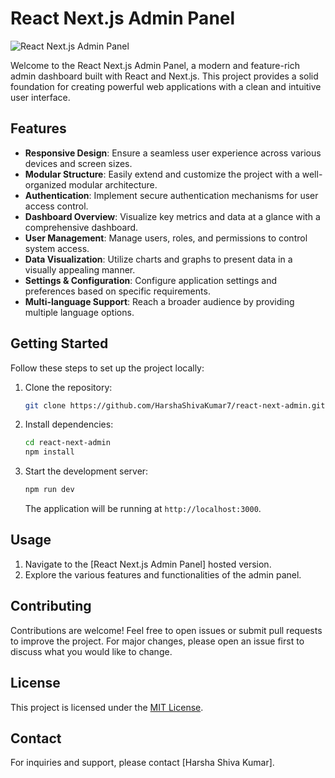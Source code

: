 # React Next.js Admin Panel

![React Next.js Admin Panel](link_to_image)

Welcome to the React Next.js Admin Panel, a modern and feature-rich admin dashboard built with React and Next.js. This project provides a solid foundation for creating powerful web applications with a clean and intuitive user interface.

## Features

- **Responsive Design**: Ensure a seamless user experience across various devices and screen sizes.
- **Modular Structure**: Easily extend and customize the project with a well-organized modular architecture.
- **Authentication**: Implement secure authentication mechanisms for user access control.
- **Dashboard Overview**: Visualize key metrics and data at a glance with a comprehensive dashboard.
- **User Management**: Manage users, roles, and permissions to control system access.
- **Data Visualization**: Utilize charts and graphs to present data in a visually appealing manner.
- **Settings & Configuration**: Configure application settings and preferences based on specific requirements.
- **Multi-language Support**: Reach a broader audience by providing multiple language options.

## Getting Started

Follow these steps to set up the project locally:

1. Clone the repository:

   ```bash
   git clone https://github.com/HarshaShivaKumar7/react-next-admin.git
   ```

2. Install dependencies:

   ```bash
   cd react-next-admin
   npm install
   ```

3. Start the development server:

   ```bash
   npm run dev
   ```

   The application will be running at `http://localhost:3000`.

## Usage

1. Navigate to the [React Next.js Admin Panel] hosted version.
2. Explore the various features and functionalities of the admin panel.

## Contributing

Contributions are welcome! Feel free to open issues or submit pull requests to improve the project. For major changes, please open an issue first to discuss what you would like to change.

## License

This project is licensed under the [MIT License](LICENSE).

## Contact

For inquiries and support, please contact [Harsha Shiva Kumar].
